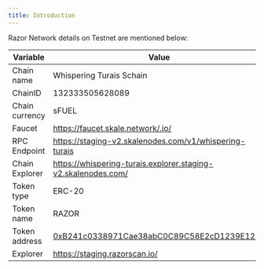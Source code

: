 ```yaml
---
title: Introduction
---
```


Razor Network details on Testnet are mentioned below:

| Variable                       | Value                                                                                                                                                            |
| ------------------------------ | ---------------------------------------------------------------------------------------------------------------------------------------------------------------- |
| Chain name                     | Whispering Turais Schain                                                                                                                                                     |
| ChainID                        | 132333505628089                                                                                                                                                        |
| Chain currency                 | sFUEL                                                                                                                                                            |
| Faucet                         | https://faucet.skale.network/.io/                                                                                                                                     |
| RPC Endpoint                   | https://staging-v2.skalenodes.com/v1/whispering-turais                                                                                                        |
| Chain Explorer                 | https://whispering-turais.explorer.staging-v2.skalenodes.com/                                                                                                 |
| Token type                     | ERC-20                                                                                                                                                           |
| Token name                     | RAZOR                                                                                                                                                            |
| Token address                  | [0xB241c0338971Cae38abC0C89C58E2cD1239E1230](https://whispering-turais.explorer.staging-v2.skalenodes.com/address/0xB241c0338971Cae38abC0C89C58E2cD1239E1230) |
| Explorer                       | https://staging.razorscan.io/                                                                                                                                            |
